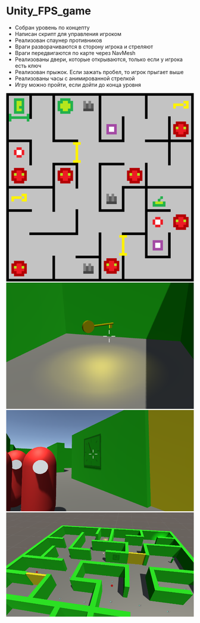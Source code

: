 # Unity_FPS_game

* Собран уровень по концепту
* Написан скрипт для управления игроком
* Реализован спаунер противников
* Враги разворачиваются в сторону игрока и стреляют
* Враги передвигаются по карте через NavMesh
* Реализованы двери, которые открываются, только если у игрока есть ключ
* Реализован прыжок. Если зажать пробел, то игрок прыгает выше
* Реализованы часы с анимированной стрелкой
* Игру можно пройти, если дойти до конца уровня

![](github_images/Level1.png)
![](github_images/key.png)
![](github_images/screenshot.png)
![](github_images/level.png)